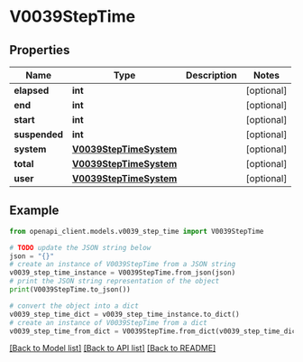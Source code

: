 # V0039StepTime


## Properties

Name | Type | Description | Notes
------------ | ------------- | ------------- | -------------
**elapsed** | **int** |  | [optional] 
**end** | **int** |  | [optional] 
**start** | **int** |  | [optional] 
**suspended** | **int** |  | [optional] 
**system** | [**V0039StepTimeSystem**](V0039StepTimeSystem.md) |  | [optional] 
**total** | [**V0039StepTimeSystem**](V0039StepTimeSystem.md) |  | [optional] 
**user** | [**V0039StepTimeSystem**](V0039StepTimeSystem.md) |  | [optional] 

## Example

```python
from openapi_client.models.v0039_step_time import V0039StepTime

# TODO update the JSON string below
json = "{}"
# create an instance of V0039StepTime from a JSON string
v0039_step_time_instance = V0039StepTime.from_json(json)
# print the JSON string representation of the object
print(V0039StepTime.to_json())

# convert the object into a dict
v0039_step_time_dict = v0039_step_time_instance.to_dict()
# create an instance of V0039StepTime from a dict
v0039_step_time_from_dict = V0039StepTime.from_dict(v0039_step_time_dict)
```
[[Back to Model list]](../README.md#documentation-for-models) [[Back to API list]](../README.md#documentation-for-api-endpoints) [[Back to README]](../README.md)


